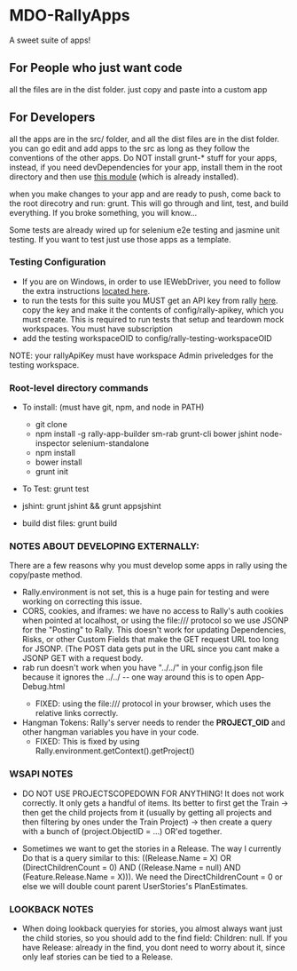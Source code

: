 MDO-RallyApps
=============

A sweet suite of apps!


## For People who just want code
all the files are in the dist folder. just copy and paste into a custom app

## For Developers

all the apps are in the src/ folder, and all the dist files are in the dist folder. you can go
edit and add apps to the src as long as they follow the conventions of the other apps.
Do NOT install grunt-* stuff for your apps, instead, if you need devDependencies for your app,
install them in the root directory and then use 
[this module](https://github.com/ssteffl/load-grunt-plugins-from-parent) (which is already installed).

when you make changes to your app and are ready to push, come back to the root direcotry and 
run: grunt. This will go through and lint, test, and build everything. If you broke something,
you will know...

Some tests are already wired up for selenium e2e testing and jasmine unit testing. If you want
to test just use those apps as a template. 

### Testing Configuration
- If you are on Windows, in order to use IEWebDriver, you need to follow the extra instructions
[located here](https://code.google.com/p/selenium/wiki/InternetExplorerDriver#Required_Configuration).
- to run the tests for this suite you MUST get an API key from rally [here](https://rally1.rallydev.com/login/).
copy the key and make it the contents of config/rally-apikey, which you must create. This is required to 
run tests that setup and teardown mock workspaces. You must have subscription
- add the testing workspaceOID to config/rally-testing-workspaceOID

NOTE: your rallyApiKey must have workspace Admin priveledges for the testing workspace.

### Root-level directory commands
- To install: (must have git, npm, and node in PATH)
	- git clone
	- npm install -g rally-app-builder sm-rab grunt-cli bower jshint node-inspector selenium-standalone
	- npm install
	- bower install
	- grunt init

- To Test: grunt test
- jshint: grunt jshint && grunt appsjshint
- build dist files:	grunt build

### NOTES ABOUT DEVELOPING EXTERNALLY:

There are a few reasons why you must develop some apps in rally using the copy/paste
method. 

- Rally.environment is not set, this is a huge pain for testing and were working on correcting
	this issue.
- CORS, cookies, and iframes: we have no access to Rally's auth cookies when pointed
	at localhost, or using the file:/// protocol so we use JSONP for the "Posting" to Rally.
	This doesn't work for updating Dependencies, Risks, or other Custom Fields that make
	the GET request URL too long for JSONP. (The POST data gets put in the URL since you 
	cant make a JSONP GET with a request body.
- rab run doesn't work when you have "../../<rest of path>" in your config.json file
	because it ignores the ../../ -- one way around this is to open App-Debug.html 
	- FIXED: using the file:/// protocol in your browser, which uses the relative links correctly.
- Hangman Tokens: Rally's server needs to render the __PROJECT_OID__ and other hangman
	variables you have in your code. 
	- FIXED: This is fixed by using Rally.environment.getContext().getProject()

### WSAPI NOTES

- DO NOT USE PROJECTSCOPEDOWN FOR ANYTHING! It does not work correctly. It only gets a handful of items. Its
	better to first get the Train -> then get the child projects from it (usually by getting all projects and
	then filtering by ones under the Train Project) -> then create a query with a bunch of (project.ObjectID = ...)
	OR'ed together. 
	
- Sometimes we want to get the stories in a Release. The way I currently Do that is a query similar to this:
	((Release.Name = X) OR (DirectChildrenCount = 0) AND ((Release.Name = null) AND (Feature.Release.Name = X))).
	We need the DirectChildrenCount = 0 or else we will double count parent UserStories's PlanEstimates.
	
### LOOKBACK NOTES

- When doing lookback queryies for stories, you almost always want just the child stories, so you
	should add to the find field: Children: null. If you have Release: <releaseOID> already in the find,
	you dont need to worry about it, since only leaf stories can be tied to a Release.